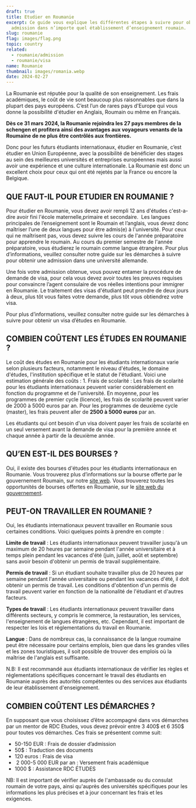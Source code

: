 ```yaml
---
draft: true
title: Etudier en Roumanie
excerpt: Ce guide vous explique les différentes étapes à suivre pour obtenir une
  admission dans n’importe quel établissement d’enseignement roumain.
slug: roumanie
flag: images/flag.png
topic: country
related:
  - roumanie/admission
  - roumanie/visa
name: Roumanie
thumbnail: images/romania.webp
date: 2024-02-27
---
```

La Roumanie est réputée pour la qualité de son enseignement. Les frais académiques, le coût de vie sont beaucoup plus raisonnables que dans la plupart des pays européens. C’est l’un de rares pays d'Europe qui vous donne la possibilité d'étudier en Anglais, Roumain ou même en Français.

**Dès ce 31 mars 2024, la Roumanie rejoindra les 27 pays membres de la schengen et profitera ainsi des avantages aux voyageurs venants de la Roumaine de ne plus être contrôlés aux frontières.** 

Donc pour les futurs étudiants internationaux, étudier en Roumanie, c’est étudier en Union Européenne, avec la possibilité de bénéficier des stages au sein des meilleures universités et entreprises européennes mais aussi avoir une expérience et une culture internationale. La Roumanie est donc un excellent choix pour ceux qui ont été rejetés par la France ou encore la Belgique.

## QUE FAUT-IL POUR ETUDIER EN ROUMANIE ?

Pour étudier en Roumanie, vous devez avoir rempli 12 ans d'études c'est-a-dire avoir fini l'école maternelle,primaire et secondaire.  Les langues principales de l’enseignement sont le Roumain et l’anglais, vous devez donc maîtriser l’une de deux langues pour être admis(e) à l'université. Pour ceux qui ne maîtrisent pas, vous devez suivre les cours de l'année préparatoire pour apprendre le roumain. Au cours du premier semestre de l'année préparatoire, vous étudierez le roumain comme langue étrangère. Pour plus d’informations, veuillez consulter notre guide sur les démarches à suivre pour obtenir une admission dans une université allemande.

Une fois votre admission obtenue, vous pouvez entamer la procédure de demande de visa, pour cela vous devez avoir toutes les preuves requises pour convaincre l’agent consulaire de vos réelles intentions pour immigrer en Roumanie. Le traitement des visas d'étudiant peut prendre de deux jours à deux, plus tôt vous faites votre demande, plus tôt vous obtiendrez votre visa. 

Pour plus d’informations, veuillez consulter notre guide sur les démarches à suivre pour obtenir un visa d’études en Roumanie.

## COMBIEN COÛTENT LES ÉTUDES EN ROUMANIE ?

Le coût des études en Roumanie pour les étudiants internationaux varie selon plusieurs facteurs, notamment le niveau d'études, le domaine d'études, l'institution spécifique et le statut de l'étudiant. Voici une estimation générale des coûts : 1. Frais de scolarité : Les frais de scolarité pour les étudiants internationaux peuvent varier considérablement en fonction du programme et de l'université. En moyenne, pour les programmes de premier cycle (licence), les frais de scolarité peuvent varier de 2000 à 5000 euros par an. Pour les programmes de deuxième cycle (master), les frais peuvent aller de **2500 à 5000 euros** par an.

Les étudiants qui ont besoin d'un visa doivent payer les frais de scolarité en un seul versement avant la demande de visa pour la première année et chaque année à partir de la deuxième année. 

## QU’EN EST-IL DES BOURSES ?

Oui, il existe des bourses d'études pour les étudiants internationaux en Roumanie. Vous trouverez plus d’informations sur la bourse offerte par le gouvernement Roumain, sur notre [site web](https://www.rdcetudes.com/bourses/bourse-du-gouvernement-roumain-pour-etudiants-internationaux-2020-2021). Vous trouverez toutes les opportunités de bourses offertes en Roumanie, sur le [site web du gouvernement](https://www.studyinginromania.com/scholarships.html). 

## PEUT-ON TRAVAILLER EN ROUMANIE ?

Oui, les étudiants internationaux peuvent travailler en Roumanie sous certaines conditions. Voici quelques points à prendre en compte :

**Limite de travail** : Les étudiants internationaux peuvent travailler jusqu'à un maximum de 20 heures par semaine pendant l'année universitaire et à temps plein pendant les vacances d'été (juin, juillet, août et septembre) sans avoir besoin d'obtenir un permis de travail supplémentaire.

**Permis de travail** : Si un étudiant souhaite travailler plus de 20 heures par semaine pendant l'année universitaire ou pendant les vacances d'été, il doit obtenir un permis de travail. Les conditions d'obtention d'un permis de travail peuvent varier en fonction de la nationalité de l'étudiant et d'autres facteurs.

**Types de travail** : Les étudiants internationaux peuvent travailler dans différents secteurs, y compris le commerce, la restauration, les services, l'enseignement de langues étrangères, etc. Cependant, il est important de respecter les lois et réglementations du travail en Roumanie.

**Langue** : Dans de nombreux cas, la connaissance de la langue roumaine peut être nécessaire pour certains emplois, bien que dans les grandes villes et les zones touristiques, il soit possible de trouver des emplois où la maîtrise de l'anglais est suffisante.

N.B: Il est recommandé aux étudiants internationaux de vérifier les règles et réglementations spécifiques concernant le travail des étudiants en Roumanie auprès des autorités compétentes ou des services aux étudiants de leur établissement d'enseignement.

## COMBIEN COÛTENT LES DÉMARCHES ?

En supposant que vous choisissez d’être accompagné dans vos démarches par un mentor de RDC Etudes, vous devez prévoir entre 3 400$ et 6 350$ pour toutes vos démarches. Ces frais se présentent comme suit:

* 50-150 EUR : Frais de dossier d’admission  
* 50$ : Traduction des documents 
* 120 euros : Frais de visa 
*  2 000-5 000 EUR par an : Versement frais académique  
* 1000 $ : Assistance RDC ÉTUDES 

NB: Il est important de vérifier auprès de l'ambassade ou du consulat roumain de votre pays, ainsi qu'auprès des universités spécifiques pour les informations les plus précises et à jour concernant les frais et les exigences.